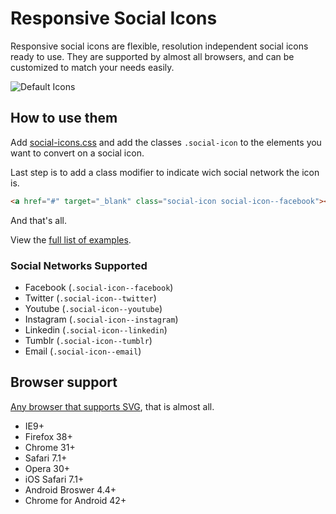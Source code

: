# Responsive Social Icons

Responsive social icons are flexible, resolution independent social icons ready to use. They are supported by almost all browsers, and can be customized to match your needs easily.

![Default Icons](http://i.imgur.com/QYm8zKG.png)

## How to use them

Add [social-icons.css](https://github.com/gaastonsr/social-icons/blob/master/social-icons.css) and add the classes `.social-icon` to the elements you want to convert on a social icon.

Last step is to add a class modifier to indicate wich social network the icon is.

```html
<a href="#" target="_blank" class="social-icon social-icon--facebook"></a>
```

And that's all.

View the [full list of examples](https://rawgit.com/gaastonsr/social-icons/master/example/index.html).

### Social Networks Supported

* Facebook (`.social-icon--facebook`)
* Twitter (`.social-icon--twitter`)
* Youtube (`.social-icon--youtube`)
* Instagram (`.social-icon--instagram`)
* Linkedin (`.social-icon--linkedin`)
* Tumblr (`.social-icon--tumblr`)
* Email (`.social-icon--email`)

## Browser support

[Any browser that supports SVG](http://caniuse.com/#search=svg), that is almost all.

* IE9+
* Firefox 38+
* Chrome 31+
* Safari 7.1+
* Opera 30+
* iOS Safari 7.1+
* Android Broswer 4.4+
* Chrome for Android 42+
